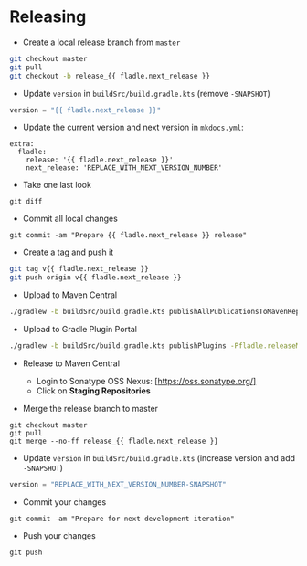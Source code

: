 # Releasing

* Create a local release branch from `master`
```bash
git checkout master
git pull
git checkout -b release_{{ fladle.next_release }}
```

* Update `version` in `buildSrc/build.gradle.kts` (remove `-SNAPSHOT`)
```kotlin
version = "{{ fladle.next_release }}"
```

* Update the current version and next version in `mkdocs.yml`:
```
extra:
  fladle:
    release: '{{ fladle.next_release }}'
    next_release: 'REPLACE_WITH_NEXT_VERSION_NUMBER'
```

* Take one last look
```
git diff
```

* Commit all local changes
```
git commit -am "Prepare {{ fladle.next_release }} release"
```

* Create a tag and push it
```bash
git tag v{{ fladle.next_release }}
git push origin v{{ fladle.next_release }}
```

* Upload to Maven Central
``` bash
./gradlew -b buildSrc/build.gradle.kts publishAllPublicationsToMavenRepository -Pfladle.releaseMode -Dorg.gradle.internal.publish.checksums.insecure=true
```
* Upload to Gradle Plugin Portal
```bash
./gradlew -b buildSrc/build.gradle.kts publishPlugins -Pfladle.releaseMode -Dorg.gradle.internal.publish.checksums.insecure=true
```

* Release to Maven Central
    * Login to Sonatype OSS Nexus: [https://oss.sonatype.org/]
    * Click on **Staging Repositories**

* Merge the release branch to master
```
git checkout master
git pull
git merge --no-ff release_{{ fladle.next_release }}
```
* Update `version` in `buildSrc/build.gradle.kts` (increase version and add `-SNAPSHOT`)
```kotlin
version = "REPLACE_WITH_NEXT_VERSION_NUMBER-SNAPSHOT"
```

* Commit your changes
```
git commit -am "Prepare for next development iteration"
```

* Push your changes
```
git push
```
